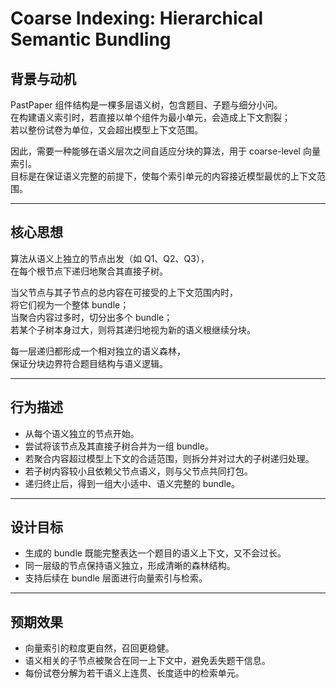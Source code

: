 # Coarse Indexing: Hierarchical Semantic Bundling

## 背景与动机

PastPaper 组件结构是一棵多层语义树，包含题目、子题与细分小问。  
在构建语义索引时，若直接以单个组件为最小单元，会造成上下文割裂；  
若以整份试卷为单位，又会超出模型上下文范围。  

因此，需要一种能够在语义层次之间自适应分块的算法，用于 coarse-level 向量索引。  
目标是在保证语义完整的前提下，使每个索引单元的内容接近模型最优的上下文范围。

---

## 核心思想

算法从语义上独立的节点出发（如 Q1、Q2、Q3），  
在每个根节点下递归地聚合其直接子树。  

当父节点与其子节点的总内容在可接受的上下文范围内时，  
将它们视为一个整体 bundle；  
当聚合内容过多时，切分出多个 bundle；  
若某个子树本身过大，则将其递归地视为新的语义根继续分块。  

每一层递归都形成一个相对独立的语义森林，  
保证分块边界符合题目结构与语义逻辑。

---

## 行为描述

- 从每个语义独立的节点开始。
- 尝试将该节点及其直接子树合并为一组 bundle。
- 若聚合内容超过模型上下文的合适范围，则拆分并对过大的子树递归处理。
- 若子树内容较小且依赖父节点语义，则与父节点共同打包。
- 递归终止后，得到一组大小适中、语义完整的 bundle。

---

## 设计目标

- 生成的 bundle 既能完整表达一个题目的语义上下文，又不会过长。
- 同一层级的节点保持语义独立，形成清晰的森林结构。
- 支持后续在 bundle 层面进行向量索引与检索。

---

## 预期效果

- 向量索引的粒度更自然，召回更稳健。
- 语义相关的子节点被聚合在同一上下文中，避免丢失题干信息。
- 每份试卷分解为若干语义上连贯、长度适中的检索单元。